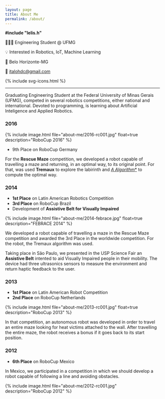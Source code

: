```yaml
---
layout: page
title: About Me
permalink: /about/
---
```


**\#include "lelis.h"**

👨🏻‍💻 Engineering Student @ UFMG

💡 Interested in Robotics, IoT, Machine Learning

📍 Belo Horizonte-MG

📧 [italohdc@gmail.com](mailto:italohdc@gmail.com)

{% include svg-icons.html %}

---

Graduating Engineering Student at the Federal University of Minas Gerais (UFMG), competed in several robotics competitions, either national and international. Devoted to programming, is learning about Artificial Inteligence and Applied Robotics.

### 2016

{% include image.html file="about-me/2016-rc001.jpg" float=true description="RoboCup 2016" %}

* 9th Place on RoboCup Germany

For the **Rescue Maze** competition, we developed a robot capable of travelling a maze and returning, in an optimal way, to its original point. For that, was used **Tremaux** to explore the labirinth and [**A* Algorithm**](https://italohdc.github.io/posts/maze-solving) to compute the optimal way.

### 2014


* **1st Place** on Latin American Robotics Competition
* **3rd Place** on RoboCup Brazil
* Development of **Assistive Belt for Visually Impaired**

{% include image.html file="about-me/2014-febrace.jpg" float=true description="FEBRACE 2014" %}

We developed a robot capable of travelling a maze in the Rescue Maze competition and awarded the 3rd Place in the worldwide competition. For the robot, the Tremaux algorithm was used.

Taking place in São Paulo, we presented in the USP Science Fair an **Assistive Belt** intented to aid Visually Impaired people in their mobility. The device had three ultrasonics sensors to measure the environment and return haptic feedback to the user.

### 2013

* **1st Place** on Latin American Robot Competition
* **2nd Place** on RoboCup Netherlands

{% include image.html file="about-me/2013-rc001.jpg" float=true description="RoboCup 2013" %}

In that competition, an autonomous robot was developed in order to travel an entire maze looking for heat victims attached to the wall. After travelling the entire maze, the robot receives a bonus if it goes back to its start position.

### 2012

* **6th Place** on RoboCup Mexico

In Mexico, we participated in a competition in which we should develop a robot capable of following a line and avoiding obstacles.

{% include image.html file="about-me/2012-rc001.jpg" description="RoboCup 2012" %}
